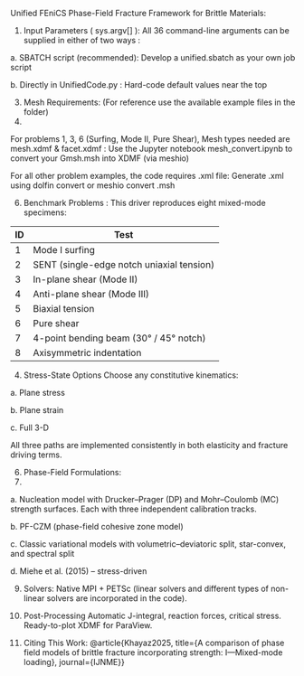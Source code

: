 Unified FEniCS Phase-Field Fracture Framework for Brittle Materials:


1. Input Parameters ( sys.argv[] ):
All 36 command-line arguments can be supplied in either of two ways :

a. SBATCH script (recommended): Develop a unified.sbatch as your own job script

b. Directly in UnifiedCode.py : Hard-code default values near the top

3. Mesh Requirements: (For reference use the available example files in the folder)
4. 
For problems 1, 3, 6 (Surfing, Mode II, Pure Shear), Mesh types needed are mesh.xdmf & facet.xdmf : Use the Jupyter notebook mesh_convert.ipynb to convert your Gmsh.msh into XDMF (via meshio)

For all other problem examples, the code requires .xml file: Generate .xml using dolfin convert or meshio convert .msh

6. Benchmark Problems : This driver reproduces eight mixed-mode specimens:

| ID | Test                                       |
| -- | ------------------------------------------ | 
| 1  | Mode I surfing                             |      
| 2  | SENT (single-edge notch uniaxial tension)  |
| 3  | In-plane shear (Mode II)                   |
| 4  | Anti-plane shear (Mode III)                |                    
| 5  | Biaxial tension                            |                     
| 6  | Pure shear                                 |                     
| 7  | 4-point bending beam  (30° / 45° notch)    |                     
| 8  | Axisymmetric indentation                   |                     

4. Stress-State Options
Choose any constitutive kinematics:

a. Plane stress

b. Plane strain

c. Full 3-D

All three paths are implemented consistently in both elasticity and fracture driving terms.

6. Phase-Field Formulations:
7. 
a. Nucleation model with Drucker–Prager (DP) and Mohr–Coulomb (MC) strength surfaces. Each with three independent calibration tracks.

b. PF-CZM (phase-field cohesive zone model)

c. Classic variational models with volumetric–deviatoric split, star-convex, and spectral split

d. Miehe et al. (2015) – stress-driven

9. Solvers: 
Native MPI + PETSc (linear solvers and different types of non-linear solvers are incorporated in the code).

10. Post-Processing
Automatic J-integral, reaction forces, critical stress.
Ready-to-plot XDMF for ParaView.

11. Citing This Work:
@article{Khayaz2025,   title={A comparison of phase field models of brittle fracture incorporating strength: I—Mixed-mode loading}, journal={IJNME}}

















